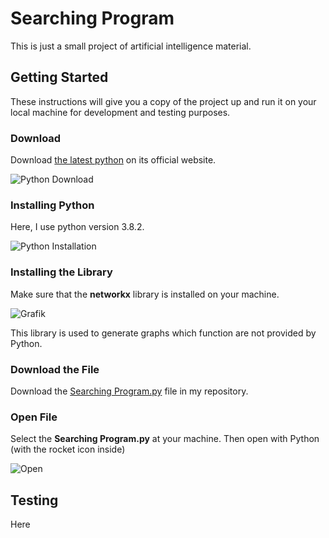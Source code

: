 # Searching Program

This is just a small project of artificial intelligence material.

## Getting Started

These instructions will give you a copy of the project up and run it on your local machine for development and testing purposes.

### Download 

Download [the latest python](https://www.python.org/downloads/) on its official website.

![Python Download](https://github.com/MyArist/Searching_Program/blob/master/Pictures/python%20web.png)

### Installing Python

Here, I use python version 3.8.2.

![Python Installation](https://github.com/MyArist/Searching_Program/blob/master/Pictures/Installasi.png)

### Installing the Library

Make sure that the **networkx** library is installed on your machine.

![Grafik](https://github.com/MyArist/Searching_Program/blob/master/Pictures/grafik.png)

This library is used to generate graphs which function are not provided by Python.

### Download the File

Download the [Searching Program.py](https://github.com/MyArist/Searching_Program/blob/master/Searching%20Program.py) file in my repository.

### Open File

Select the **Searching Program.py** at your machine. Then open with Python (with the rocket icon inside)

![Open](https://github.com/MyArist/Searching_Program/blob/master/Pictures/open.png)

## Testing

Here
